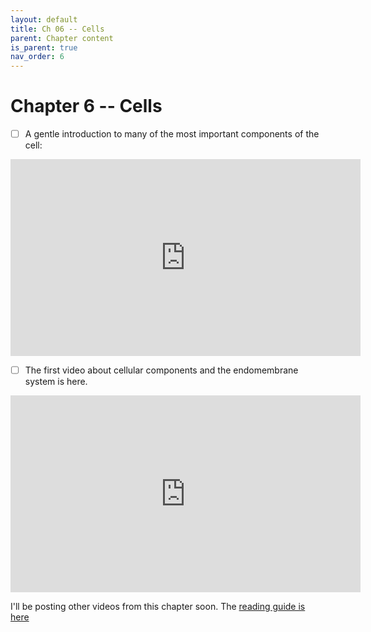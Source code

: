 ```yaml
---
layout: default
title: Ch 06 -- Cells
parent: Chapter content
is_parent: true
nav_order: 6
---
```


# Chapter 6 -- Cells

- [ ] A gentle introduction to many of the most important components of the cell:
<iframe width="560" height="315" src="https://www.youtube.com/embed/6ebDTpHOljU" frameborder="0" allow="accelerometer; autoplay; clipboard-write; encrypted-media; gyroscope; picture-in-picture" allowfullscreen></iframe>

- [ ] The first video about cellular components and the endomembrane system is here.
<iframe width="560" height="315" src="https://www.youtube.com/embed/1q6-nbRo5ok" frameborder="0" allow="accelerometer; autoplay; clipboard-write; encrypted-media; gyroscope; picture-in-picture" allowfullscreen></iframe>

I'll be posting other videos from this chapter soon. The [reading guide is here](ch06_rg.html)